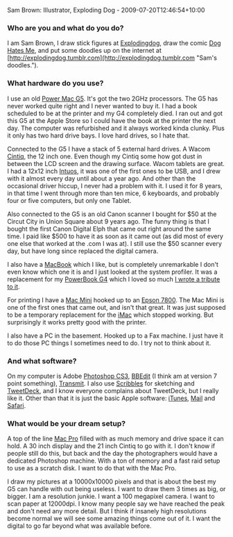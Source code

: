 Sam Brown: Illustrator, Exploding Dog - 2009-07-20T12:46:54+10:00

### Who are you and what do you do?

I am Sam Brown, I draw stick figures at [Explodingdog](http://www.explodingdog.com/ "Sam's stick figures."), draw the comic [Dog Hates Me](http://www.doghatesme.com "Sam's comic."), and put some doodles up on the internet at [http://explodingdog.tumblr.com](http://explodingdog.tumblr.com "Sam's doodles.").

### What hardware do you use?

I use an old [Power Mac G5][power-mac-g5]. It's got the two 2GHz processors. The G5 has never worked quite right and I never wanted to buy it. I had a book scheduled to be at the printer and my G4 completely died. I ran out and got this G5 at the Apple Store so I could have the book at the printer the next day. The computer was refurbished and it always worked kinda clunky. Plus it only has two hard drive bays. I love hard drives, so I hate that. 

Connected to the G5 I have a stack of 5 external hard drives. A Wacom [Cintiq][cintiq-12wx], the 12 inch one. Even though my Cintiq some how got dust in between the LCD screen and the drawing surface. Wacom tablets are great. I had a 12x12 inch [Intuos][intuos-12x12], it was one of the first ones to be USB, and I drew with it almost every day until about a year ago. And other than the occasional driver hiccup, I never had a problem with it. I used it for 8 years, in that time I went through more than ten mice, 6 keyboards, and probably four or five computers, but only one Tablet.

Also connected to the G5 is an old Canon scanner I bought for $50 at the Circut City in Union Square about 9 years ago. The funny thing is that I bought the first Canon Digital Elph that came out right around the same time. I paid like $500 to have it as soon as it came out (as did most of every one else that worked at the .com I was at). I still use the $50 scanner every day, but have long since replaced the digital camera.

I also have a [MacBook][] which I like, but is completely unremarkable I don't even know which one it is and I just looked at the system profiler. It was a replacement for my [PowerBook G4][powerbook-g4] which I loved so much [I wrote a tribute to it](http://www.explodingdog.com/powerbookg4/ "Sam's tribute to his Powerbook.").

For printing I have a [Mac Mini][mac-mini] hooked up to an [Epson 7800][stylus-pro-7800]. The Mac Mini is one of the first ones that came out, and isn't that great. It was just supposed to be a temporary replacement for the [iMac][] which stopped working. But surprisingly it works pretty good with the printer.

I also have a PC in the basement. Hooked up to a Fax machine. I just have it to do those PC things I sometimes need to do. I try not to think about it.

### And what software?

On my computer is Adobe [Photoshop CS3][photoshop], [BBEdit][] (I think am at version 7 point something), [Transmit][]. I also use [Scribbles][] for sketching and [TweetDeck][], and I know everyone complains about TweetDeck, but I really like it. Other than that it is just the basic Apple software: [iTunes][], [Mail][] and [Safari][].

### What would be your dream setup?

A top of the line [Mac Pro][mac-pro] filled with as much memory and drive space it can hold. A 30 inch display and the 21 inch Cintiq to go with it. I don't know if people still do this, but back and the day the photographers would have a dedicated Photoshop machine. With a ton of memory and a fast raid setup to use as a scratch disk. I want to do that with the Mac Pro.

I draw my pictures at a 10000x10000 pixels and that is about the best my G5 can handle with out being useless. I want to draw them 3 times as big, or bigger. I am a resolution junkie. I want a 100 megapixel camera. I want to scan paper at 12000dpi. I know many people say we have reached the peak and don't need any more detail. But I think if insanely high resolutions become normal we will see some amazing things come out of it. I want the digital to go far beyond what was available before.

[power-mac-g5]: http://en.wikipedia.org/wiki/Power_Mac_G5 "A desktop Mac with an IBM PowerPC G5 CPU."
[cintiq-12wx]: http://wacom.com/cintiq/cintiq-12wx.php "The 12 inch computer screen you can draw on."
[intuos-12x12]: http://www.amazon.com/Wacom-Intuos3-12X12-Tablet-PTZ1230/dp/B000E6EIJY "A 12 x 12 inch drawing tablet."
[macbook]: http://www.apple.com/macbook/ "The consumer Mac laptop."
[powerbook-g4]: http://en.wikipedia.org/wiki/PowerBook_G4 "An older, popular Mac laptop with the PowerPC G4 CPU."
[mac-mini]: http://www.apple.com/macmini/ "The lil' Intel-based Mac."
[stylus-pro-7800]: http://www.epson.com/cgi-bin/Store/WideFormat/WideFormatDetail.jsp?oid=-12803 "A 24 inch wide format printer."
[imac]: http://www.apple.com/imac/ "The all-in-one Mac."
[photoshop]: http://adobe.com/products/photoshop/ "The infamous graphic editor."
[bbedit]: http://barebones.com/products/bbedit/ "A rather popular text editor for the Mac."
[transmit]: http://panic.com/transmit/ "An FTP/SFTP client for the Mac."
[scribbles]: http://www.atebits.com/scribbles/ "A simple drawing program for the Mac."
[tweetdeck]: http://tweetdeck.com/ "A popular multi-column Twitter client."
[itunes]: http://www.apple.com/itunes/ "The infamous jukebox application."
[mail]: http://www.apple.com/macosx/features/mail.html "The default Mac OS X mail client."
[safari]: http://www.apple.com/safari/ "A fast web browser."
[mac-pro]: http://www.apple.com/macpro/ "The Intel-based Mac tower computer."
